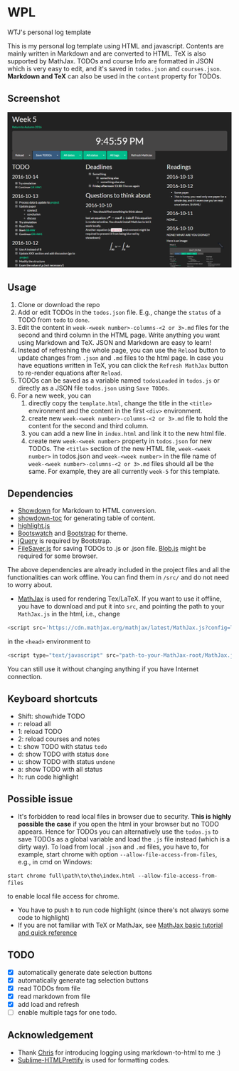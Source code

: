# WPL
WTJ's personal log template

This is my personal log template using HTML and javascript. Contents are mainly written in Markdown and are converted to HTML. TeX is also supported by MathJax. TODOs and course Info are formatted in JSON which is very easy to edit, and it's saved in `todos.json` and `courses.json`. **Markdown and TeX** can also be used in the `content` property for TODOs.


## Screenshot
![example](https://raw.githubusercontent.com/jwt625/WPL/master/fig/example.png)

## Usage

1. Clone or download the repo
2. Add or edit TODOs in the `todos.json` file. E.g., change the `status` of a TODO from `todo` to `done`.
2. Edit the content in `week-<week number>-columns-<2 or 3>.md` files for the second and third column in the HTML page. Write anything you want using Markdown and TeX. JSON and Markdown are easy to learn!
3. Instead of refreshing the whole page, you can use the `Reload` button to update changes from `.json` and `.md` files to the html page. In case you have equations written in TeX, you can click the `Refresh MathJax` button to re-render equations after `Reload`.
4. TODOs can be saved as a variable named `todosLoaded` in `todos.js` or directly as a JSON file `todos.json` using `Save TODOs`.
5. For a new week, you can
	1. directly copy the `template.html`, change the title in the `<title>` environment and the content in the first `<div>` environment.
	2. create new `week-<week number>-columns-<2 or 3>.md` file to hold the content for the second and third column.
	3. you can add a new line in `index.html` and link it to the new html file.
	4. create new `week-<week number>` property in `todos.json` for new TODOs. The `<title>` section of the new HTML file, `week-<week number>` in todos.json and `week-<week number>` in the file name of `week-<week number>-columns-<2 or 3>.md` files should all be the same. For example, they are all currently `week-5` for this template.


## Dependencies

- [Showdown](https://github.com/showdownjs/showdown) for Markdown to HTML conversion.
- [showdown-toc](https://github.com/ravisorg/showdown-toc) for generating table of content.
- [highlight.js](https://highlightjs.org/)
- [Bootswatch](http://bootswatch.com) and [Bootstrap](http://getbootstrap.com/) for theme.
- [jQuery](https://jquery.com/) is required by Bootstrap.
- [FileSaver.js](https://github.com/eligrey/FileSaver.js) for saving TODOs to .js or .json file. [Blob.js](https://github.com/eligrey/Blob.js) might be required for some browser.

The above dependencies are already included in the project files and all the functionalities can work offline. You can find them in `/src/` and do not need to worry about.

- [MathJax](http://www.mathjax.org/) is used for rendering Tex/LaTeX. If you want to use it offline, you have to download and put it into `src`, and pointing the path to your `MathJax.js` in the html, i.e., change 
```js
<script src='https://cdn.mathjax.org/mathjax/latest/MathJax.js?config=TeX-AMS-MML_HTMLorMML'></script>
```
in the `<head>` environment to 
```js
<script type="text/javascript" src="path-to-your-MathJax-root/MathJax.js"></script>
```
You can still use it without changing anything if you have Internet connection.

## Keyboard shortcuts
- Shift: show/hide TODO
- r: reload all
- 1: reload TODO
- 2: reload courses and notes
- t: show TODO with status `todo`
- d: show TODO with status `done`
- u: show TODO with status `undone`
- a: show TODO with all status
- h: run code highlight


## Possible issue

- It's forbidden to read local files in browser due to security. **This is highly possible the case** if you open the html in your browser but no TODO appears. Hence for TODOs you can alternatively use the `todos.js` to save TODOs as a global variable and load the `.js` file instead (which is a dirty way). To load from local `.json` and `.md` files, you have to, for example, start chrome with option `--allow-file-access-from-files`, e.g., in cmd on Windows:
```
start chrome full\path\to\the\index.html --allow-file-access-from-files
```
to enable local file access for chrome.
- You have to push `h` to run code highlight (since there's not always some code to highlight)
- If you are not familiar with TeX or MathJax, see [MathJax basic tutorial and quick reference](http://meta.math.stackexchange.com/questions/5020/mathjax-basic-tutorial-and-quick-reference)

## TODO
- [x] automatically generate date selection buttons
- [x] automatically generate tag selection buttons
- [x] read TODOs from file
- [x] read markdown from file
- [x] add load and refresh
- [ ] enable multiple tags for one todo.

## Acknowledgement
- Thank [Chris](https://github.com/CSarabalis) for introducing logging using markdown-to-html to me :)
- [Sublime-HTMLPrettify](https://github.com/victorporof/Sublime-HTMLPrettify) is used for formatting codes.
